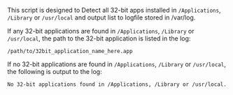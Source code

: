 This script is designed to Detect all 32-bit apps installed in `/Applications`, `/Library` or `/usr/local` and output list to logfile stored in /var/log.

If any 32-bit applications are found in `/Applications`, `/Library` or `/usr/local`, the path to the 32-bit application is listed in the log:

`/path/to/32bit_application_name_here.app`

If no 32-bit applications are found in `/Applications`, `/Library` or `/usr/local`, the following is output to the log:

`No 32-bit applications found in /Applications, /Library or /usr/local.`